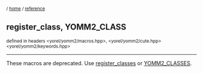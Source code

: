 <sub>/ [home](/README.md) / [reference](README.md) </sub>

## register_class, YOMM2_CLASS
<sub>defined in headers <yorel/yomm2/macros.hpp>, <yorel/yomm2/cute.hpp>
<yorel/yomm2/keywords.hpp></sub>

---

These macros are deprecated. Use [register_classes](use_classes.md) or [YOMM2_CLASSES](use_classes.md).